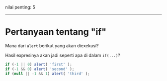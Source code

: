 nilai penting: 5

---

# Pertanyaan tentang "if"

Mana dari `alert` berikut yang akan diexekusi?

Hasil expresinya akan jadi seperti apa di dalam `if(...)`?

```js
if (-1 || 0) alert( 'first' );
if (-1 && 0) alert( 'second' );
if (null || -1 && 1) alert( 'third' );
```

